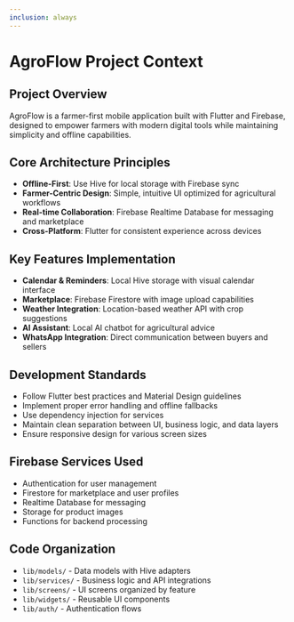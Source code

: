 ```yaml
---
inclusion: always
---
```


# AgroFlow Project Context

## Project Overview
AgroFlow is a farmer-first mobile application built with Flutter and Firebase, designed to empower farmers with modern digital tools while maintaining simplicity and offline capabilities.

## Core Architecture Principles
- **Offline-First**: Use Hive for local storage with Firebase sync
- **Farmer-Centric Design**: Simple, intuitive UI optimized for agricultural workflows
- **Real-time Collaboration**: Firebase Realtime Database for messaging and marketplace
- **Cross-Platform**: Flutter for consistent experience across devices

## Key Features Implementation
- **Calendar & Reminders**: Local Hive storage with visual calendar interface
- **Marketplace**: Firebase Firestore with image upload capabilities
- **Weather Integration**: Location-based weather API with crop suggestions
- **AI Assistant**: Local AI chatbot for agricultural advice
- **WhatsApp Integration**: Direct communication between buyers and sellers

## Development Standards
- Follow Flutter best practices and Material Design guidelines
- Implement proper error handling and offline fallbacks
- Use dependency injection for services
- Maintain clean separation between UI, business logic, and data layers
- Ensure responsive design for various screen sizes

## Firebase Services Used
- Authentication for user management
- Firestore for marketplace and user profiles
- Realtime Database for messaging
- Storage for product images
- Functions for backend processing

## Code Organization
- `lib/models/` - Data models with Hive adapters
- `lib/services/` - Business logic and API integrations
- `lib/screens/` - UI screens organized by feature
- `lib/widgets/` - Reusable UI components
- `lib/auth/` - Authentication flows